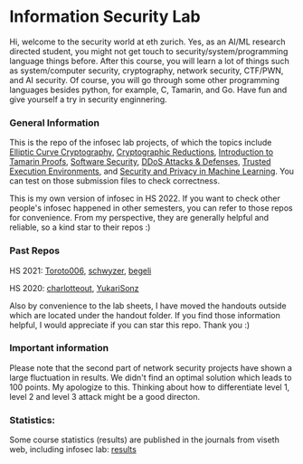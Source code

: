 # Information Security Lab

Hi, welcome to the security world at eth zurich. Yes, as an AI/ML research directed student, you might not get touch to security/system/programming language things before. After this course, you will learn a lot of things such as system/computer security, cryptography, network security, CTF/PWN, and AI security. Of course, you will go through some other programming languages besides python, for example, C, Tamarin, and Go. Have fun and give yourself a try in security enginnering.

### General Information

This is the repo of the infosec lab projects, of which the topics include [Elliptic Curve Cryptography](https://github.com/jiaqingxie/infosec-lab/tree/main/module_1), [Cryptographic Reductions](https://github.com/jiaqingxie/infosec-lab/tree/main/module_2), [Introduction to Tamarin Proofs](https://github.com/jiaqingxie/infosec-lab/tree/main/module_3), [Software Security](https://github.com/jiaqingxie/infosec-lab/tree/main/module_4), [DDoS Attacks & Defenses](https://github.com/jiaqingxie/infosec-lab/tree/main/module_5), [Trusted Execution Environments](https://github.com/jiaqingxie/infosec-lab/tree/main/module_6), and [Security and Privacy in Machine Learning](https://github.com/jiaqingxie/infosec-lab/tree/main/module_7). You can test on those submission files to check correctness.

This is my own version of infosec in HS 2022. If you want to check other people's infosec happened in other semesters, you can refer to those repos for convenience. From my perspective, they are generally helpful and reliable, so a kind star to their repos :) 

### Past Repos

HS 2021: [Toroto006](https://github.com/Toroto006/InfoSecLab-ETHZ-HS21), [schwyzer](https://github.com/schwyzer/ISL-ETHZ-2021), [begeli](https://github.com/begeli/information-security-lab-projects)

HS 2020: [charlotteout](https://github.com/charlotteout/Information-Security-Stuff), [YukariSonz](https://github.com/YukariSonz/ETHZ_inforsec_lab)

Also by convenience to the lab sheets, I have moved the handouts outside which are located under the handout folder.
If you find those information helpful, I would appreciate if you can star this repo. Thank you :) 

### Important information

Please note that the second part of network security projects have shown a large fluctuation in results. We didn't find an optimal solution which leads to 100 points. My apologize to this. Thinking about how to differentiate level 1, level 2 and level 3 attack might be a good directon. 

### Statistics: 

Some course statistics (results) are published in the journals from viseth web, including infosec lab: [results](https://vis.ethz.ch/en/visionen/archive/)



